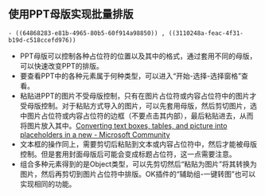 ## 使用PPT母版实现批量排版
	- ((64868283-e81b-4965-80b5-60f914a98850)) , ((3110248a-feac-4f31-b19d-c518ccefd976))
- PPT母版可以控制各种占位符的位置以及其中的格式，通过套用不同的母版，可以快速改变PPT的排版。
- 要查看PPT中的各种元素属于何种类型，可以进入“开始-选择-选择窗格”查看。
- 粘贴进PPT的图片不受母版控制，只有在图片占位符或内容占位符中的图片才受母版控制。对于粘贴方式导入的图片，可以先套用母版，然后剪切图片，选中图片占位符或内容占位符的边框（不要点击其内部），最后粘贴进去，从而将图片放入其中。[Converting text boxes, tables, and picture into placeholders in a new - Microsoft Community](https://answers.microsoft.com/en-us/msoffice/forum/all/converting-text-boxes-tables-and-picture-into/80a7e6cd-f609-4721-a56e-44dab4bb19da)
- 文本框的操作同上，需要剪切后粘贴到文本或内容占位符中，然后才能被母版控制。但是套用封面母版后可能会变成标题占位符，这一点需要注意。
- 组合多种元素得到的是Object类型，可以先剪切然后“粘贴为图片”将其转换为图片，然后再剪切到图片占位符中排版。OK插件的“辅助组-一键转图”也可以实现相同的功能。